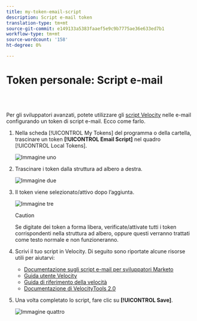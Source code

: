 ```yaml
---
title: my-token-email-script
description: Script e-mail token
translation-type: tm+mt
source-git-commit: e149133a5383faaef5e9c9b7775ae36e633ed7b1
workflow-type: tm+mt
source-wordcount: '158'
ht-degree: 0%

---
```



# Token personale: Script e-mail

<br> 

Per gli sviluppatori avanzati, potete utilizzare gli [script Velocity](http://velocity.apache.org/engine/1.7/user-guide.html) nelle e-mail configurando un token di script e-mail. Ecco come farlo.

1. Nella scheda [!UICONTROL My Tokens] del programma o della cartella, trascinare un token **[!UICONTROL Email Script]** nel quadro [!UICONTROL Local Tokens].

   ![Immagine uno](/help/sky/assets/my-tokens/my-token-email-script/my-token-email-script-1.png)

1. Trascinare i token dalla struttura ad albero a destra.

   ![Immagine due](/help/sky/assets/my-tokens/my-token-email-script/my-token-email-script-2.png)

1. Il token viene selezionato/attivo dopo l’aggiunta.

   ![Immagine tre](/help/sky/assets/my-tokens/my-token-email-script/my-token-email-script-3.png)

   >[!CAUTION]
   >
   >Se digitate dei token a forma libera, verificate/attivate tutti i token corrispondenti nella struttura ad albero, oppure questi verranno trattati come testo normale e non funzioneranno.

1. Scrivi il tuo script in Velocity. Di seguito sono riportate alcune risorse utili per aiutarvi:

   * [Documentazione sugli script e-mail per sviluppatori Marketo](http://developers.marketo.com/email-scripting/)
   * [Guida utente Velocity](http://velocity.apache.org/engine/devel/user-guide.html)
   * [Guida di riferimento della velocità](http://velocity.apache.org/engine/devel/vtl-reference-guide.html)
   * [Documentazione di VelocityTools 2.0](http://velocity.apache.org/tools/releases/2.0/javadoc/index.html)

1. Una volta completato lo script, fare clic su **[!UICONTROL Save]**.

   ![Immagine quattro](/help/sky/assets/my-tokens/my-token-email-script/my-token-email-script-4.png)
